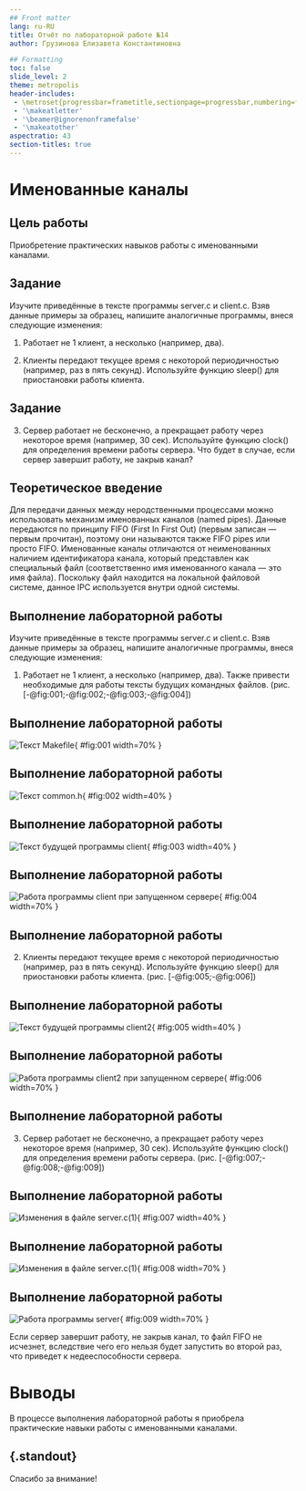```yaml
---
## Front matter
lang: ru-RU
title: Отчёт по лабораторной работе №14
author: Грузинова Елизавета Константиновна

## Formatting
toc: false
slide_level: 2
theme: metropolis
header-includes: 
 - \metroset{progressbar=frametitle,sectionpage=progressbar,numbering=fraction}
 - '\makeatletter'
 - '\beamer@ignorenonframefalse'
 - '\makeatother'
aspectratio: 43
section-titles: true
---
```


# Именованные каналы

## Цель работы

Приобретение практических навыков работы с именованными каналами.

## Задание

Изучите приведённые в тексте программы server.c и client.c. Взяв данные примеры за образец, напишите аналогичные программы, внеся следующие изменения:

1. Работает не 1 клиент, а несколько (например, два).

2. Клиенты передают текущее время с некоторой периодичностью (например, раз в пять секунд). Используйте функцию sleep() для приостановки работы клиента.

## Задание

3. Сервер работает не бесконечно, а прекращает работу через некоторое время (например, 30 сек). Используйте функцию clock() для определения времени работы сервера. Что будет в случае, если сервер завершит работу, не закрыв канал?

## Теоретическое введение

Для передачи данных между неродственными процессами можно использовать механизм именованных каналов (named pipes). Данные передаются по принципу FIFO (First In First Out) (первым записан — первым прочитан), поэтому они называются также FIFO pipes или просто FIFO. Именованные каналы отличаются от неименованных наличием идентификатора канала, который представлен как специальный файл (соответственно имя именованного канала — это имя файла). Поскольку файл находится на локальной файловой системе, данное IPC используется внутри одной системы.

## Выполнение лабораторной работы

Изучите приведённые в тексте программы server.c и client.c. Взяв данные примеры за образец, напишите аналогичные программы, внеся следующие изменения:

1. Работает не 1 клиент, а несколько (например, два). Также привести необходимые для работы тексты будущих командных файлов. (рис. [-@fig:001;-@fig:002;-@fig:003;-@fig:004])

## Выполнение лабораторной работы

![Текст Makefile](image/1.png){ #fig:001 width=70% }

## Выполнение лабораторной работы

![Текст common.h](image/2.png){ #fig:002 width=40% }

## Выполнение лабораторной работы

![Текст будущей программы client ](image/3.png){ #fig:003 width=40% }

## Выполнение лабораторной работы

![Работа программы client при запущенном сервере](image/4.png){ #fig:004 width=70% }

## Выполнение лабораторной работы

2. Клиенты передают текущее время с некоторой периодичностью (например, раз в пять секунд). Используйте функцию sleep() для приостановки работы клиента. (рис. [-@fig:005;-@fig:006])

## Выполнение лабораторной работы

![Текст будущей программы client2](image/5.png){ #fig:005 width=40% }

## Выполнение лабораторной работы

![Работа программы client2 при запущенном сервере](image/6.png){ #fig:006 width=70% }

## Выполнение лабораторной работы

3. Сервер работает не бесконечно, а прекращает работу через некоторое время (например, 30 сек). Используйте функцию clock() для определения времени работы сервера. (рис. [-@fig:007;-@fig:008;-@fig:009])

## Выполнение лабораторной работы

![Изменения в файле server.c(1)](image/7.png){ #fig:007 width=40% }

## Выполнение лабораторной работы

![Изменения в файле server.c(1)](image/8.png){ #fig:008 width=70% }

## Выполнение лабораторной работы

![Работа программы server](image/9.png){ #fig:009 width=70% }

Если сервер завершит работу, не закрыв канал, то файл FIFO не исчезнет, вследствие чего его нельзя будет запустить во второй раз, что приведет к недееспособности сервера.

# Выводы

В процессе выполнения лабораторной работы я приобрела практические навыки работы с именованными каналами.

## {.standout}

Спасибо за внимание!
